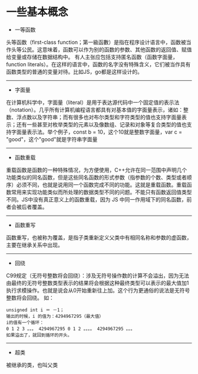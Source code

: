 # 一些基本概念

- 一等函数

头等函数（first-class function；第一級函數）是指在程序设计语言中，函数被当作头等公民。这意味着，函数可以作为别的函数的参数、其他函数的返回值、赋值给变量或存储在数据结构中。 有人主张应包括支持匿名函数（函数字面量，function literals）。在这样的语言中，函数的名字没有特殊含义，它们被当作具有函数类型的普通的变量对待。比如JS，go都是这样设计的。
***
- 字面量

在计算机科学中，字面量（literal）是用于表达源代码中一个固定值的表示法（notation）。几乎所有计算机编程语言都具有对基本值的字面量表示，诸如：整数、浮点数以及字符串；而有很多也对布尔类型和字符类型的值也支持字面量表示；还有一些甚至对枚举类型的元素以及像数组、记录和对象等复合类型的值也支持字面量表示法。举个例子，const b = 10，这个10就是整数字面量，var c = "good"，这个"good"就是字符串字面量
***
- 函数重载

重载函数是函数的一种特殊情况，为方便使用，C++允许在同一范围中声明几个功能类似的同名函数，但是这些同名函数的形式参数（指参数的个数、类型或者顺序）必须不同，也就是说用同一个函数完成不同的功能。这就是重载函数。重载函数常用来实现功能类似而所处理的数据类型不同的问题。不能只有函数返回值类型不同。JS中没有真正意义上的函数重载，因为 JS 中同一作用域下的同名函数，前者会被后者覆盖。
***
- 函数重写

函数重写，也被称为覆盖，是指子类重新定义父类中有相同名称和参数的虚函数，主要在继承关系中出现。
***
- 回绕

C99规定（无符号整数将会回绕）：涉及无符号操作数的计算不会溢出，因为无法由最终的无符号整数类型表示的结果将会根据这种最终类型可以表示的最大值加1执行求模操作。也就是说会从0开始重新往上加。这个行为更通俗的说法是无符号整数将会回绕。
如：

    unsigned int i ＝ －1；
    输出的时候，i 的值为：4294967295（最大值）
    i的值有一个循环：
    0 1 2 3 。。。 4294967295 0 1 2 。。。。 4294967295 。。。
    如果溢出了，就回到循环的开头。
***
- 超类

被继承的类，也叫父类
